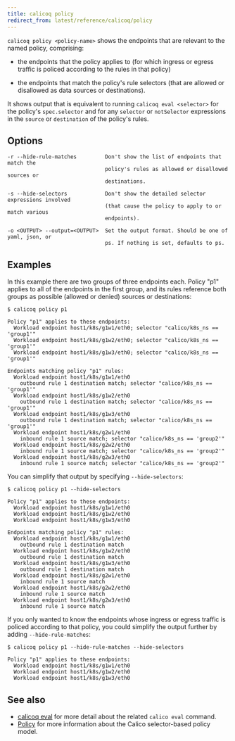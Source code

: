 ```yaml
---
title: calicoq policy
redirect_from: latest/reference/calicoq/policy
---
```


`calicoq policy <policy-name>` shows the endpoints that are relevant to the
named policy, comprising:

- the endpoints that the policy applies to (for which ingress or egress traffic
  is policed according to the rules in that policy)

- the endpoints that match the policy's rule selectors (that are allowed or
  disallowed as data sources or destinations).

It shows output that is equivalent to running `calicoq eval <selector>` for the
policy's `spec.selector` and for any `selector` or `notSelector` expressions in
the `source` or `destination` of the policy's rules.

## Options

```
-r --hide-rule-matches         Don't show the list of endpoints that match the
                               policy's rules as allowed or disallowed sources or
                               destinations.

-s --hide-selectors            Don't show the detailed selector expressions involved
                               (that cause the policy to apply to or match various
                               endpoints).

-o <OUTPUT> --output=<OUTPUT>  Set the output format. Should be one of yaml, json, or
                               ps. If nothing is set, defaults to ps.
```

## Examples

In this example there are two groups of three endpoints each.  Policy "p1"
applies to all of the endpoints in the first group, and its rules reference
both groups as possible (allowed or denied) sources or destinations:
```
$ calicoq policy p1

Policy "p1" applies to these endpoints:
  Workload endpoint host1/k8s/g1w1/eth0; selector "calico/k8s_ns == 'group1'"
  Workload endpoint host1/k8s/g1w2/eth0; selector "calico/k8s_ns == 'group1'"
  Workload endpoint host1/k8s/g1w3/eth0; selector "calico/k8s_ns == 'group1'"

Endpoints matching policy "p1" rules:
  Workload endpoint host1/k8s/g1w1/eth0
    outbound rule 1 destination match; selector "calico/k8s_ns == 'group1'"
  Workload endpoint host1/k8s/g1w2/eth0
    outbound rule 1 destination match; selector "calico/k8s_ns == 'group1'"
  Workload endpoint host1/k8s/g1w3/eth0
    outbound rule 1 destination match; selector "calico/k8s_ns == 'group1'"
  Workload endpoint host1/k8s/g2w1/eth0
    inbound rule 1 source match; selector "calico/k8s_ns == 'group2'"
  Workload endpoint host1/k8s/g2w2/eth0
    inbound rule 1 source match; selector "calico/k8s_ns == 'group2'"
  Workload endpoint host1/k8s/g2w3/eth0
    inbound rule 1 source match; selector "calico/k8s_ns == 'group2'"
```

You can simplify that output by specifying `--hide-selectors`:
```
$ calicoq policy p1 --hide-selectors

Policy "p1" applies to these endpoints:
  Workload endpoint host1/k8s/g1w1/eth0
  Workload endpoint host1/k8s/g1w2/eth0
  Workload endpoint host1/k8s/g1w3/eth0

Endpoints matching policy "p1" rules:
  Workload endpoint host1/k8s/g1w1/eth0
    outbound rule 1 destination match
  Workload endpoint host1/k8s/g1w2/eth0
    outbound rule 1 destination match
  Workload endpoint host1/k8s/g1w3/eth0
    outbound rule 1 destination match
  Workload endpoint host1/k8s/g2w1/eth0
    inbound rule 1 source match
  Workload endpoint host1/k8s/g2w2/eth0
    inbound rule 1 source match
  Workload endpoint host1/k8s/g2w3/eth0
    inbound rule 1 source match
```

If you only wanted to know the endpoints whose ingress or egress traffic is
policed according to that policy, you could simplify the output further by
adding `--hide-rule-matches`:
```
$ calicoq policy p1 --hide-rule-matches --hide-selectors

Policy "p1" applies to these endpoints:
  Workload endpoint host1/k8s/g1w1/eth0
  Workload endpoint host1/k8s/g1w2/eth0
  Workload endpoint host1/k8s/g1w3/eth0
```

## See also

-  [calicoq eval]({{site.baseurl}}/{{page.version}}/reference/calicoq/eval) for
   more detail about the related `calico eval` command.
-  [Policy]({{site.baseurl}}/{{page.version}}/reference/calicoctl/resources/policy) for
   more information about the Calico selector-based policy model.
